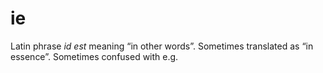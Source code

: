 # ie
Latin phrase *id est* meaning “in other words”. Sometimes translated as “in essence”. Sometimes confused with e.g.